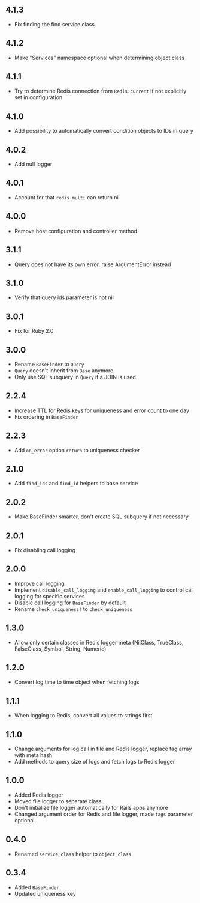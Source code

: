 ## 4.1.3

* Fix finding the find service class

## 4.1.2

* Make "Services" namespace optional when determining object class

## 4.1.1

* Try to determine Redis connection from `Redis.current` if not explicitly set in configuration

## 4.1.0

* Add possibility to automatically convert condition objects to IDs in query

## 4.0.2

* Add null logger

## 4.0.1

* Account for that `redis.multi` can return nil

## 4.0.0

* Remove host configuration and controller method

## 3.1.1

* Query does not have its own error, raise ArgumentError instead

## 3.1.0

* Verify that query ids parameter is not nil

## 3.0.1

* Fix for Ruby 2.0

## 3.0.0

* Rename `BaseFinder` to `Query`
* `Query` doesn't inherit from `Base` anymore
* Only use SQL subquery in `Query` if a JOIN is used

## 2.2.4

* Increase TTL for Redis keys for uniqueness and error count to one day
* Fix ordering in `BaseFinder`

## 2.2.3

* Add `on_error` option `return` to uniqueness checker

## 2.1.0

* Add `find_ids` and `find_id` helpers to base service

## 2.0.2

* Make BaseFinder smarter, don't create SQL subquery if not necessary

## 2.0.1

* Fix disabling call logging

## 2.0.0

* Improve call logging
* Implement `disable_call_logging` and `enable_call_logging` to control call logging for specific services
* Disable call logging for `BaseFinder` by default
* Rename `check_uniqueness!` to `check_uniqueness`

## 1.3.0

* Allow only certain classes in Redis logger meta (NilClass, TrueClass, FalseClass, Symbol, String, Numeric)

## 1.2.0

* Convert log time to time object when fetching logs

## 1.1.1

* When logging to Redis, convert all values to strings first

## 1.1.0

* Change arguments for log call in file and Redis logger, replace tag array with meta hash
* Add methods to query size of logs and fetch logs to Redis logger

## 1.0.0

* Added Redis logger
* Moved file logger to separate class
* Don't initialize file logger automatically for Rails apps anymore
* Changed argument order for Redis and file logger, made `tags` parameter optional

## 0.4.0

* Renamed `service_class` helper to `object_class`

## 0.3.4

* Added `BaseFinder`
* Updated uniqueness key
